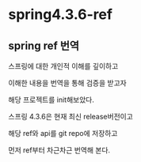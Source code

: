 # spring4.3.6-ref

## spring ref 번역

스프링에 대한 개인적 이해를 깊이하고

이해한 내용을 번역을 통해 검증을 받고자 

해당 프로젝트를 init해보았다. 

스프링 4.3.6은 현재 최신 release버전이고 

해당 ref와 api를 git repo에 저장하고

먼저 ref부터 차근차근 번역해 본다.